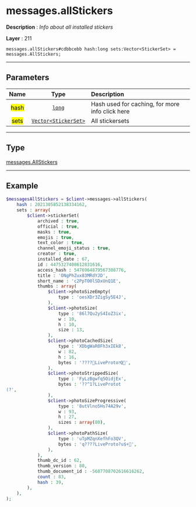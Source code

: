 # messages.allStickers

**Description** : *Info about all installed stickers*

**Layer** : 211

```tl
messages.allStickers#cdbbcebb hash:long sets:Vector<StickerSet> = messages.AllStickers;
```

---

## Parameters

| Name | Type | Description |
| :---: | :---: | :--- |
| <mark>hash</mark> | [`long`](type/long) | Hash used for caching, for more info click here |
| <mark>sets</mark> | [`Vector<StickerSet>`](type/StickerSet) | All stickersets |

---

## Type

[messages.AllStickers](type/messages.AllStickers)

---

## Example

```php
$messagesAllStickers = $client->messages->allStickers(
	hash : 2021305852138334162,
	sets : array(
		$client->stickerSet(
			archived : true,
			official : true,
			masks : true,
			emojis : true,
			text_color : true,
			channel_emoji_status : true,
			creator : true,
			installed_date : 67,
			id : 4475327408612831616,
			access_hash : 5476964879567308776,
			title : 'ONgPhZux83MRdYJD',
			short_name : 'c2PpTO0lSDxUnQ1E',
			thumbs : array(
				$client->photoSizeEmpty(
					type : 'oesXDr3ZigSy5E4J',
				),
				$client->photoSize(
					type : '86l7Qu2yS4IoZ3ix',
					w : 10,
					h : 10,
					size : 13,
				),
				$client->photoCachedSize(
					type : 'XDbgWaR0Fh3xIEk8',
					w : 82,
					h : 16,
					bytes : '????LiveProto?ͦQ',
				),
				$client->photoStrippedSize(
					type : 'FyLzBgwfq5OidjEx',
					bytes : '??^1?LiveProtot
(?',
				),
				$client->photoSizeProgressive(
					type : '8utVlno5Hs74A29v',
					w : 93,
					h : 27,
					sizes : array(80),
				),
				$client->photoPathSize(
					type : 'uTpMZqnXefhFo3QV',
					bytes : 'q????LiveProto?u$+',
				),
			),
			thumb_dc_id : 62,
			thumb_version : 80,
			thumb_document_id : -5687708702616616262,
			count : 83,
			hash : 39,
		),
	),
);
```